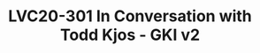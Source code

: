 ---
categories:
- lvc20
description: John Stultz chats with Todd Kjos from Android about GKI v2 and related
  topics.
image: /assets/images/featured-images/lvc20/LVC20-301.png
session_id: LVC20-301
session_room: Linux/Android
session_slot:
  end_time: 2020-09-24 16:10
  start_time: 2020-09-24 15:45
session_speakers:
- speaker_bio: Sumit leads a motivated team of kernel engineers who work on everything
    kernel - and sometimes non-kernel too - within LCG.
  speaker_company: Linaro Limited
  speaker_image: http://avatars.sched.co/1/b8/1747164/avatar.jpg.320x320px.jpg?84a
  speaker_name: Sumit Semwal
  speaker_position: LCG Kernel Team Lead
  speaker_role: speaker
- speaker_bio: AOSP devboard and Kernel developer
  speaker_company: Linaro
  speaker_image: http://avatars.sched.co/3/30/517344/avatar.jpg.320x320px.jpg?0f6
  speaker_name: John Stultz
  speaker_position: Linaro Consumer Group - AOSP devboards and Kernel developer
  speaker_role: speaker
- speaker_bio: Lead for GKI 2.0 work in the Android Kernel Team at Google.
  speaker_company: Google
  speaker_image: http://avatars.sched.co/c/19/7249910/avatar.jpg.320x320px.jpg?d57
  speaker_name: Todd Kjos
  speaker_position: Android Common Kernel / GKI Team Lead
  speaker_role: speaker
session_track: Android
tag: session
tags: Android
title: LVC20-301 In Conversation with Todd Kjos - GKI v2
---
